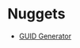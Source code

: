 # Nuggets 
 
- [GUID Generator](https://github.com/1maginativepen/nuggets/blob/main/php/guid-generator.php)
